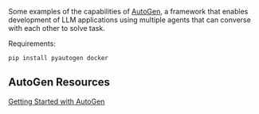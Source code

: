 Some examples of the capabilities of [AutoGen](https://microsoft.github.io/autogen/), a framework that enables development of LLM applications using multiple agents that can converse with each other to solve task.

Requirements:

    pip install pyautogen docker

## AutoGen Resources

[Getting Started with AutoGen](https://microsoft.github.io/autogen/docs/getting-started)
